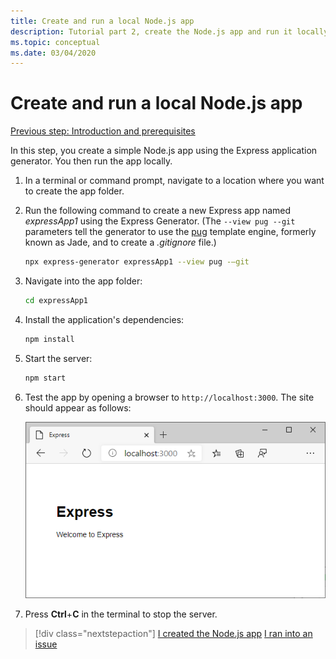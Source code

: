 ```yaml
---
title: Create and run a local Node.js app
description: Tutorial part 2, create the Node.js app and run it locally
ms.topic: conceptual
ms.date: 03/04/2020
---
```


# Create and run a local Node.js app

[Previous step: Introduction and prerequisites](tutorial-vscode-azure-app-service-node-01.md)

In this step, you create a simple Node.js app using the Express application generator. You then run the app locally.

1. In a terminal or command prompt, navigate to a location where you want to create the app folder.

1. Run the following command to create a new Express app named *expressApp1* using the Express Generator. (The `--view pug --git` parameters tell the generator to use the [pug](https://pugjs.org/api/getting-started.html) template engine, formerly known as Jade, and to create a *.gitignore* file.)

    ```bash
    npx express-generator expressApp1 --view pug -–git
    ```

1. Navigate into the app folder:

    ```bash
    cd expressApp1
    ```

1. Install the application's dependencies:

    ```bash
    npm install
    ```

1. Start the server:

    ```bash
    npm start
    ```

1. Test the app by opening a browser to `http://localhost:3000`. The site should appear as follows:

    ![Running Express Application](media/deploy-azure/express.png)

1. Press **Ctrl**+**C** in the terminal to stop the server.

> [!div class="nextstepaction"]
> [I created the  Node.js app](tutorial-vscode-azure-app-service-node-03.md) [I ran into an issue](https://www.research.net/r/PWZWZ52?tutorial=node-deployment-azureappservice&step=create-app)
